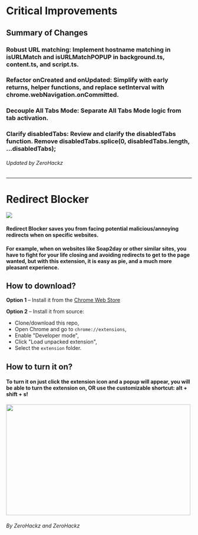 # Critical Improvements

## Summary of Changes

### Robust URL matching: Implement hostname matching in isURLMatch and isURLMatchPOPUP in background.ts, content.ts, and script.ts.

### Refactor onCreated and onUpdated: Simplify with early returns, helper functions, and replace setInterval with chrome.webNavigation.onCommitted.

### Decouple All Tabs Mode: Separate All Tabs Mode logic from tab activation.

### Clarify disabledTabs: Review and clarify the disabledTabs function. Remove disabledTabs.splice(0, disabledTabs.length, ...disabledTabs);

###### Updated by ZeroHackz
---------------
# Redirect Blocker

<img src="./extension/img/Icon128.png" />

#### Redirect Blocker saves you from facing potential malicious/annoying redirects when on specific websites.

#### For example, when on websites like Soap2day or other similar sites, you have to fight for your life closing and avoiding redirects to get to the page wanted, but with this extension, it is easy as pie, and a much more pleasant experience.

## How to download?

**Option 1** – Install it from the [Chrome Web Store](https://chrome.google.com/webstore/detail/redirect-blocker/egmgebeelgaakhaoodlmnimbfemfgdah)

**Option 2** – Install it from source:

- Clone/download this repo,
- Open Chrome and go to `chrome://extensions`,
- Enable "Developer mode",
- Click "Load unpacked extension",
- Select the `extension` folder.

## How to turn it on?

#### To turn it on just click the extension icon and a popup will appear, you will be able to turn the extension on, OR use the customizable shortcut: alt + shift + s!

<img src="./images/ShowcaseImg.png" width="500" height="300"/>

###### By ZeroHackz and ZeroHackz
